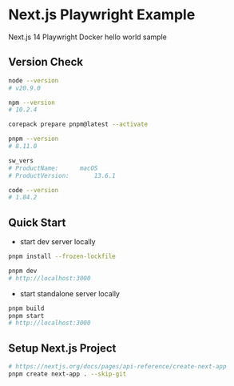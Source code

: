 # Next.js Playwright Example

Next.js 14 Playwright Docker hello world sample

## Version Check

```bash
node --version
# v20.9.0

npm --version
# 10.2.4

corepack prepare pnpm@latest --activate

pnpm --version
# 8.11.0

sw_vers
# ProductName:		macOS
# ProductVersion:		13.6.1

code --version
# 1.84.2
```

## Quick Start

* start dev server locally

```bash
pnpm install --frozen-lockfile

pnpm dev
# http://localhost:3000
```

* start standalone server locally

```bash
pnpm build
pnpm start
# http://localhost:3000
```

## Setup Next.js Project

```bash
# https://nextjs.org/docs/pages/api-reference/create-next-app
pnpm create next-app . --skip-git
```
